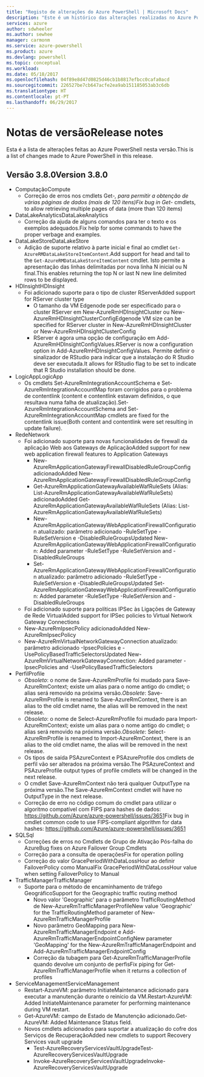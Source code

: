 ```yaml
---
title: "Registo de alterações do Azure PowerShell | Microsoft Docs"
description: "Este é um histórico das alterações realizadas no Azure PowerShell na versão mais recente."
services: azure
author: sdwheeler
ms.author: sewhee
manager: carmonm
ms.service: azure-powershell
ms.product: azure
ms.devlang: powershell
ms.topic: conceptual
ms.workload: 
ms.date: 05/18/2017
ms.openlocfilehash: 04f89e8d47d0825d46cb1b8817efbcc0cafa0acd
ms.sourcegitcommit: 226527be7cb647acfe2ea9ab151185053ab3c6db
ms.translationtype: HT
ms.contentlocale: pt-PT
ms.lasthandoff: 06/29/2017
---
```

# <a name="release-notes"></a><span data-ttu-id="8d099-103">Notas de versão</span><span class="sxs-lookup"><span data-stu-id="8d099-103">Release notes</span></span>

<span data-ttu-id="8d099-104">Esta é a lista de alterações feitas ao Azure PowerShell nesta versão.</span><span class="sxs-lookup"><span data-stu-id="8d099-104">This is a list of changes made to Azure PowerShell in this release.</span></span>

## <a name="version-380"></a><span data-ttu-id="8d099-105">Versão 3.8.0</span><span class="sxs-lookup"><span data-stu-id="8d099-105">Version 3.8.0</span></span>
* <span data-ttu-id="8d099-106">Computação</span><span class="sxs-lookup"><span data-stu-id="8d099-106">Compute</span></span>
  - <span data-ttu-id="8d099-107">Correção de erros nos cmdlets Get-*, para permitir a obtenção de várias páginas de dados (mais de 120 itens)</span><span class="sxs-lookup"><span data-stu-id="8d099-107">Fix bug in Get-* cmdlets, to allow retrieving multiple pages of data (more than 120 items)</span></span>
* <span data-ttu-id="8d099-108">DataLakeAnalytics</span><span class="sxs-lookup"><span data-stu-id="8d099-108">DataLakeAnalytics</span></span>
  - <span data-ttu-id="8d099-109">Correção da ajuda de alguns comandos para ter o texto e os exemplos adequados.</span><span class="sxs-lookup"><span data-stu-id="8d099-109">Fix help for some commands to have the proper verbage and examples.</span></span>
* <span data-ttu-id="8d099-110">DataLakeStore</span><span class="sxs-lookup"><span data-stu-id="8d099-110">DataLakeStore</span></span>
  - <span data-ttu-id="8d099-111">Adição de suporte relativo à parte inicial e final ao cmdlet `Get-AzureRMDataLakeStoreItemContent`.</span><span class="sxs-lookup"><span data-stu-id="8d099-111">Add support for head and tail to the `Get-AzureRMDataLakeStoreItemContent` cmdlet.</span></span> <span data-ttu-id="8d099-112">Isto permite a apresentação das linhas delimitadas por nova linha N inicial ou N final.</span><span class="sxs-lookup"><span data-stu-id="8d099-112">This enables returning the top N or last N new line delimited rows to be displayed.</span></span>
* <span data-ttu-id="8d099-113">HDInsight</span><span class="sxs-lookup"><span data-stu-id="8d099-113">HDInsight</span></span>
  - <span data-ttu-id="8d099-114">Foi adicionado suporte para o tipo de cluster RServer</span><span class="sxs-lookup"><span data-stu-id="8d099-114">Added support for RServer cluster type</span></span>
    + <span data-ttu-id="8d099-115">O tamanho da VM Edgenode pode ser especificado para o cluster RServer em New-AzureRmHDInsightCluster ou New-AzureRmHDInsightClusterConfig</span><span class="sxs-lookup"><span data-stu-id="8d099-115">Edgenode VM size can be specified for RServer cluster in New-AzureRmHDInsightCluster or New-AzureRmHDInsightClusterConfig</span></span>
    + <span data-ttu-id="8d099-116">RServer é agora uma opção de configuração em Add-AzureRmHDInsightConfigValues.</span><span class="sxs-lookup"><span data-stu-id="8d099-116">RServer is now a configuration option in Add-AzureRmHDInsightConfigValues.</span></span> <span data-ttu-id="8d099-117">Permite definir o sinalizador de RStudio para indicar que a instalação do R Studio deve ser executada.</span><span class="sxs-lookup"><span data-stu-id="8d099-117">It allows for RStudio flag to be set to indicate that R Studio installation should be done.</span></span>
* <span data-ttu-id="8d099-118">LogicApp</span><span class="sxs-lookup"><span data-stu-id="8d099-118">LogicApp</span></span>
  - <span data-ttu-id="8d099-119">Os cmdlets Set-AzureRmIntegrationAccountSchema e Set-AzureRmIntegrationAccountMap foram corrigidos para o problema de contentlink (content e contentlink estavam definidos, o que resultava numa falha de atualização).</span><span class="sxs-lookup"><span data-stu-id="8d099-119">Set-AzureRmIntegrationAccountSchema and Set-AzureRmIntegrationAccountMap cmdlets are fixed for the contentlink issue(Both content and contentlink were set resulting in update failure).</span></span>
* <span data-ttu-id="8d099-120">Rede</span><span class="sxs-lookup"><span data-stu-id="8d099-120">Network</span></span>
  - <span data-ttu-id="8d099-121">Foi adicionado suporte para novas funcionalidades de firewall da aplicação Web aos Gateways de Aplicação</span><span class="sxs-lookup"><span data-stu-id="8d099-121">Added support for new web application firewall features to Application Gateways</span></span>
    + <span data-ttu-id="8d099-122">New-AzureRmApplicationGatewayFirewallDisabledRuleGroupConfig adicionado</span><span class="sxs-lookup"><span data-stu-id="8d099-122">Added New-AzureRmApplicationGatewayFirewallDisabledRuleGroupConfig</span></span>
    + <span data-ttu-id="8d099-123">Get-AzureRmApplicationGatewayAvailableWafRuleSets (Alias: List-AzureRmApplicationGatewayAvailableWafRuleSets) adicionado</span><span class="sxs-lookup"><span data-stu-id="8d099-123">Added Get-AzureRmApplicationGatewayAvailableWafRuleSets (Alias: List-AzureRmApplicationGatewayAvailableWafRuleSets)</span></span>
    + <span data-ttu-id="8d099-124">New-AzureRmApplicationGatewayWebApplicationFirewallConfiguration atualizado: parâmetro adicionado -RuleSetType -RuleSetVersion e -DisabledRuleGroups</span><span class="sxs-lookup"><span data-stu-id="8d099-124">Updated New-AzureRmApplicationGatewayWebApplicationFirewallConfiguration: Added parameter -RuleSetType -RuleSetVersion and -DisabledRuleGroups</span></span>
    + <span data-ttu-id="8d099-125">Set-AzureRmApplicationGatewayWebApplicationFirewallConfiguration atualizado: parâmetro adicionado -RuleSetType -RuleSetVersion e -DisabledRuleGroups</span><span class="sxs-lookup"><span data-stu-id="8d099-125">Updated Set-AzureRmApplicationGatewayWebApplicationFirewallConfiguration: Added parameter -RuleSetType -RuleSetVersion and -DisabledRuleGroups</span></span>
  - <span data-ttu-id="8d099-126">Foi adicionado suporte para políticas IPSec às Ligações de Gateway de Rede Virtual</span><span class="sxs-lookup"><span data-stu-id="8d099-126">Added support for IPSec policies to Virtual Network Gateway Connections</span></span>
  - <span data-ttu-id="8d099-127">New-AzureRmIpsecPolicy adicionado</span><span class="sxs-lookup"><span data-stu-id="8d099-127">Added New-AzureRmIpsecPolicy</span></span>
  - <span data-ttu-id="8d099-128">New-AzureRmVirtualNetworkGatewayConnection atualizado: parâmetro adicionado -IpsecPolicies e -UsePolicyBasedTrafficSelectors</span><span class="sxs-lookup"><span data-stu-id="8d099-128">Updated New-AzureRmVirtualNetworkGatewayConnection: Added parameter -IpsecPolicies and -UsePolicyBasedTrafficSelectors</span></span>
* <span data-ttu-id="8d099-129">Perfil</span><span class="sxs-lookup"><span data-stu-id="8d099-129">Profile</span></span>
  - <span data-ttu-id="8d099-130">*Obsoleto*: o nome de Save-AzureRmProfile foi mudado para Save-AzureRmContext; existe um alias para o nome antigo do cmdlet; o alias será removido na próxima versão.</span><span class="sxs-lookup"><span data-stu-id="8d099-130">*Obsolete*: Save-AzureRmProfile is renamed to Save-AzureRmContext, there is an alias to the old cmdlet name, the alias will be removed in the next release.</span></span>
  - <span data-ttu-id="8d099-131">*Obsoleto*: o nome de Select-AzureRmProfile foi mudado para Import-AzureRmContext; existe um alias para o nome antigo do cmdlet; o alias será removido na próxima versão.</span><span class="sxs-lookup"><span data-stu-id="8d099-131">*Obsolete*: Select-AzureRmProfile is renamed to Import-AzureRmContext, there is an alias to the old cmdlet name, the alias will be removed in the next release.</span></span>
  - <span data-ttu-id="8d099-132">Os tipos de saída PSAzureContext e PSAzureProfile dos cmdlets de perfil vão ser alterados na próxima versão.</span><span class="sxs-lookup"><span data-stu-id="8d099-132">The PSAzureContext and PSAzureProfile output types of profile cmdlets will be changed in the next release.</span></span>
  - <span data-ttu-id="8d099-133">O cmdlet Save-AzureRmContext não terá qualquer OutputType na próxima versão.</span><span class="sxs-lookup"><span data-stu-id="8d099-133">The Save-AzureRmContext cmdlet will have no OutputType in the next release.</span></span>
  - <span data-ttu-id="8d099-134">Correção de erro no código comum do cmdlet para utilizar o algoritmo compatível com FIPS para hashes de dados: https://github.com/Azure/azure-powershell/issues/3651</span><span class="sxs-lookup"><span data-stu-id="8d099-134">Fix bug in cmdlet common code to use FIPS-compliant algorithm for data hashes: https://github.com/Azure/azure-powershell/issues/3651</span></span>
* <span data-ttu-id="8d099-135">SQL</span><span class="sxs-lookup"><span data-stu-id="8d099-135">Sql</span></span>
  - <span data-ttu-id="8d099-136">Correções de erros no Cmdlets de Grupo de Ativação Pós-falha do Azure</span><span class="sxs-lookup"><span data-stu-id="8d099-136">Bug fixes on Azure Failover Group Cmdlets</span></span>
  - <span data-ttu-id="8d099-137">Correção para a consulta de operações</span><span class="sxs-lookup"><span data-stu-id="8d099-137">Fix for operation polling</span></span>
  - <span data-ttu-id="8d099-138">Correção do valor GracePeriodWithDataLossHour ao definir FailoverPolicy como Manual</span><span class="sxs-lookup"><span data-stu-id="8d099-138">Fix GracePeriodWithDataLossHour value when setting FailoverPolicy to Manual</span></span>
* <span data-ttu-id="8d099-139">TrafficManager</span><span class="sxs-lookup"><span data-stu-id="8d099-139">TrafficManager</span></span>
  - <span data-ttu-id="8d099-140">Suporte para o método de encaminhamento de tráfego Geográfico</span><span class="sxs-lookup"><span data-stu-id="8d099-140">Support for the Geographic traffic routing method</span></span>
    + <span data-ttu-id="8d099-141">Novo valor 'Geographic' para o parâmetro TrafficRoutingMethod de New-AzureRmTrafficManagerProfile</span><span class="sxs-lookup"><span data-stu-id="8d099-141">New value 'Geographic' for the TrafficRoutingMethod parameter of New-AzureRmTrafficManagerProfile</span></span>
    + <span data-ttu-id="8d099-142">Novo parâmetro GeoMapping para New-AzureRmTrafficManagerEndpoint e Add-AzureRmTrafficManagerEndpointConfig</span><span class="sxs-lookup"><span data-stu-id="8d099-142">New parameter 'GeoMapping' for the New-AzureRmTrafficManagerEndpoint and Add-AzureRmTrafficManagerEndpointConfig</span></span>
    + <span data-ttu-id="8d099-143">Correção da tubagem para Get-AzureRmTrafficManagerProfile quando devolve um conjunto de perfis</span><span class="sxs-lookup"><span data-stu-id="8d099-143">Fix piping for Get-AzureRmTrafficManagerProfile when it returns a collection of profiles</span></span>
* <span data-ttu-id="8d099-144">ServiceManagement</span><span class="sxs-lookup"><span data-stu-id="8d099-144">ServiceManagement</span></span>
  - <span data-ttu-id="8d099-145">Restart-AzureVM: parâmetro InitiateMaintenance adicionado para executar a manutenção durante o reinício da VM.</span><span class="sxs-lookup"><span data-stu-id="8d099-145">Restart-AzureVM: Added InitiateMaintenance parameter for performing maintenance during VM restart.</span></span>
  - <span data-ttu-id="8d099-146">Get-AzureVM: campo de Estado de Manutenção adicionado.</span><span class="sxs-lookup"><span data-stu-id="8d099-146">Get-AzureVM: Added Maintenance Status field.</span></span>
  - <span data-ttu-id="8d099-147">Novos cmdlets adicionados para suportar a atualização do cofre dos Serviços de Recuperação</span><span class="sxs-lookup"><span data-stu-id="8d099-147">Added new cmdlets to support Recovery Services vault upgrade</span></span>
    + <span data-ttu-id="8d099-148">Test-AzureRecoveryServicesVaultUpgrade</span><span class="sxs-lookup"><span data-stu-id="8d099-148">Test-AzureRecoveryServicesVaultUpgrade</span></span>
    + <span data-ttu-id="8d099-149">Invoke-AzureRecoveryServicesVaultUpgrade</span><span class="sxs-lookup"><span data-stu-id="8d099-149">Invoke-AzureRecoveryServicesVaultUpgrade</span></span>
